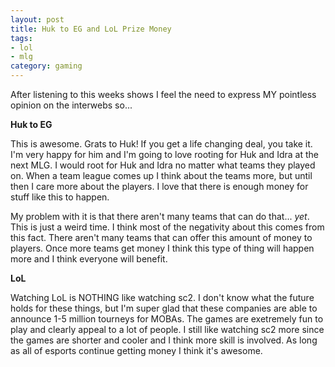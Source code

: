 ```yaml
---
layout: post
title: Huk to EG and LoL Prize Money
tags:
- lol
- mlg
category: gaming
---
```


After listening to this weeks shows I feel the need to express MY pointless
opinion on the interwebs so...

**Huk to EG**

This is awesome. Grats to Huk! If you get a life changing deal, you take it. I'm
very happy for him and I'm going to love rooting for Huk and Idra at the next
MLG. I would root for Huk and Idra no matter what teams they played on. When a
team league comes up I think about the teams more, but until then I care more
about the players. I love that there is enough money for stuff like this to
happen.

My problem with it is that there aren't many teams that can do that...
*yet*. This is just a weird time. I think most of the negativity about this
comes from this fact. There aren't many teams that can offer this amount of
money to players. Once more teams get money I think this type of thing will
happen more and I think everyone will benefit.

**LoL**

Watching LoL is NOTHING like watching sc2. I don't know what the future holds
for these things, but I'm super glad that these companies are able to announce
1-5 million tourneys for MOBAs. The games are exetremely fun to play and clearly
appeal to a lot of people. I still like watching sc2 more since the games are
shorter and cooler and I think more skill is involved. As long as all of esports
continue getting money I think it's awesome.

